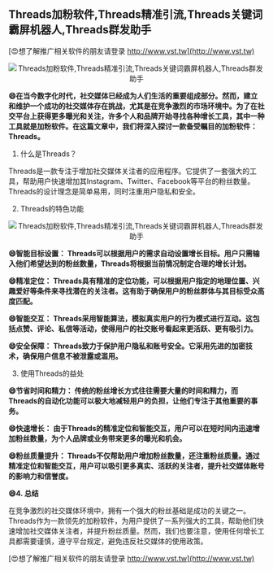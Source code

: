 ## **Threads加粉软件,Threads精准引流,Threads关键词霸屏机器人,Threads群发助手**

[😍想了解推广相关软件的朋友请登录 http://www.vst.tw](http://www.vst.tw)

 <center><img src="https://vst.tw/MP4/tuiguang/png/0.png" alt="Threads加粉软件,Threads精准引流,Threads关键词霸屏机器人,Threads群发助手"></center>

**😄在当今数字化时代，社交媒体已经成为人们生活的重要组成部分。然而，建立和维护一个成功的社交媒体存在挑战，尤其是在竞争激烈的市场环境中。为了在社交平台上获得更多曝光和关注，许多个人和品牌开始寻找各种增长工具，其中一种工具就是加粉软件。在这篇文章中，我们将深入探讨一款备受瞩目的加粉软件：Threads。**

1. 什么是Threads？

Threads是一款专注于增加社交媒体关注者的应用程序。它提供了一套强大的工具，帮助用户快速增加其Instagram、Twitter、Facebook等平台的粉丝数量。Threads的设计理念是简单易用，同时注重用户隐私和安全。

2. Threads的特色功能

 <center><img src="https://vst.tw/MP4/tuiguang/png/8.png" alt="Threads加粉软件,Threads精准引流,Threads关键词霸屏机器人,Threads群发助手"></center>

**😄智能目标设置： Threads可以根据用户的需求自动设置增长目标。用户只需输入他们希望达到的粉丝数量，Threads将根据当前情况制定合理的增长计划。**

**😄精准定位： Threads具有精准的定位功能，可以根据用户指定的地理位置、兴趣爱好等条件来寻找潜在的关注者。这有助于确保用户的粉丝群体与其目标受众高度匹配。**

**😄智能交互： Threads采用智能算法，模拟真实用户的行为模式进行互动。这包括点赞、评论、私信等活动，使得用户的社交账号看起来更活跃、更有吸引力。**

**😄安全保障： Threads致力于保护用户隐私和账号安全。它采用先进的加密技术，确保用户信息不被泄露或滥用。**

3. 使用Threads的益处

**😄节省时间和精力： 传统的粉丝增长方式往往需要大量的时间和精力，而Threads的自动化功能可以极大地减轻用户的负担，让他们专注于其他重要的事务。**

**😄快速增长： 由于Threads的精准定位和智能交互，用户可以在短时间内迅速增加粉丝数量，为个人品牌或业务带来更多的曝光和机会。**

**😄粉丝质量提升： Threads不仅帮助用户增加粉丝数量，还注重粉丝质量。通过精准定位和智能交互，用户可以吸引更多真实、活跃的关注者，提升社交媒体账号的影响力和信誉度。**

**😄4. 总结**

在竞争激烈的社交媒体环境中，拥有一个强大的粉丝基础是成功的关键之一。Threads作为一款领先的加粉软件，为用户提供了一系列强大的工具，帮助他们快速增加社交媒体关注者，并提升粉丝质量。然而，我们也要注意，使用任何增长工具都需要谨慎，遵守平台规定，避免违反社交媒体的使用政策。

[😍想了解推广相关软件的朋友请登录 http://www.vst.tw](http://www.vst.tw)



